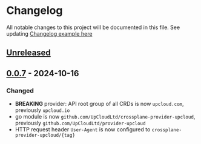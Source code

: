 # Changelog

All notable changes to this project will be documented in this file.
See updating [Changelog example here](https://keepachangelog.com/en/1.0.0/)

## [Unreleased]

## [0.0.7] - 2024-10-16

### Changed

- **BREAKING** provider: API root group of all CRDs is now `upcloud.com`, previously `upcloud.io`
- go module is now `github.com/UpCloudLtd/crossplane-provider-upcloud`, previously `github.com/UpCloudLtd/provider-upcloud`
- HTTP request header `User-Agent` is now configured to `crossplane-provider-upcloud/{tag}`

[Unreleased]: https://github.com/UpCloudLtd/crossplane-provider-upcloud/compare/v0.0.7...HEAD
[0.0.7]: https://github.com/UpCloudLtd/crossplane-provider-upcloud/compare/v0.0.6...v0.0.7